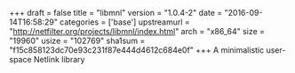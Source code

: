 +++
draft = false
title = "libmnl"
version = "1.0.4-2"
date = "2016-09-14T16:58:29"
categories = ['base']
upstreamurl = "http://netfilter.org/projects/libmnl/index.html"
arch = "x86_64"
size = "19960"
usize = "102769"
sha1sum = "f15c858123dc70e93c231f87e444d4612c684e0f"
+++
A minimalistic user-space Netlink library